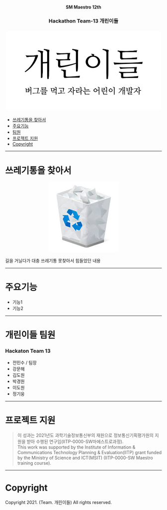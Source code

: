 <div align="center">
    <h4>SM Maestro 12th</h4>
    <h3>Hackathon Team-13 개린이들<h3>
    <img src="./Resources/team_name.png" width=500>
</div>

- [쓰레기통을 찾아서](#find-trash)
- [주요기능](#features)
- [팀원](#team)
- [프로젝트 지원](#support)
- [Copyright](#copyright)

---

<a id="find-trash"></a>
# 쓰레기통을 찾아서

<div align="center">
    <img src="./Resources/recycle-bin.jpg">
</div>

길을 거닐다가 대충 쓰레기통 못찾아서 힘들었던 내용


---


<a id="features"></a>
# 주요기능
- 기능1
- 기능2

---

<a id="team"></a>
# 개린이들 팀원
### Hackaton Team 13

- 전민수 / 팀장
- 강문해
- 김도원
- 박경원
- 이도원
- 정기웅

--- 

<a id="support"></a>
# 프로젝트 지원
> 이 성과는 2021년도 과학기술정보통신부의 재원으로 정보통신기획평가원의 지원을 받아 수행된 연구임(IITP-0000-SW마에스트로과정).   
This work was supported by the Institute of Information & Communications Technology Planning & Evaluation(IITP) grant funded
by the Ministry of Science and ICT(MSIT) (IITP-0000-SW Maestro training course).

---

<a id="copyright"></a>
# Copyright
Copyright 2021. (Team. 개린이들) All rights reserved.